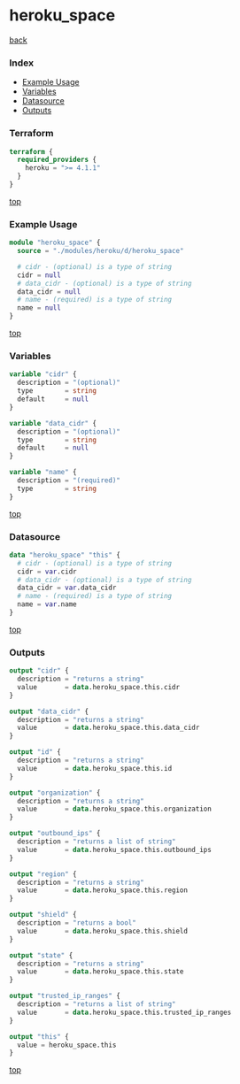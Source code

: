 # heroku_space

[back](../heroku.md)

### Index

- [Example Usage](#example-usage)
- [Variables](#variables)
- [Datasource](#datasource)
- [Outputs](#outputs)

### Terraform

```terraform
terraform {
  required_providers {
    heroku = ">= 4.1.1"
  }
}
```

[top](#index)

### Example Usage

```terraform
module "heroku_space" {
  source = "./modules/heroku/d/heroku_space"

  # cidr - (optional) is a type of string
  cidr = null
  # data_cidr - (optional) is a type of string
  data_cidr = null
  # name - (required) is a type of string
  name = null
}
```

[top](#index)

### Variables

```terraform
variable "cidr" {
  description = "(optional)"
  type        = string
  default     = null
}

variable "data_cidr" {
  description = "(optional)"
  type        = string
  default     = null
}

variable "name" {
  description = "(required)"
  type        = string
}
```

[top](#index)

### Datasource

```terraform
data "heroku_space" "this" {
  # cidr - (optional) is a type of string
  cidr = var.cidr
  # data_cidr - (optional) is a type of string
  data_cidr = var.data_cidr
  # name - (required) is a type of string
  name = var.name
}
```

[top](#index)

### Outputs

```terraform
output "cidr" {
  description = "returns a string"
  value       = data.heroku_space.this.cidr
}

output "data_cidr" {
  description = "returns a string"
  value       = data.heroku_space.this.data_cidr
}

output "id" {
  description = "returns a string"
  value       = data.heroku_space.this.id
}

output "organization" {
  description = "returns a string"
  value       = data.heroku_space.this.organization
}

output "outbound_ips" {
  description = "returns a list of string"
  value       = data.heroku_space.this.outbound_ips
}

output "region" {
  description = "returns a string"
  value       = data.heroku_space.this.region
}

output "shield" {
  description = "returns a bool"
  value       = data.heroku_space.this.shield
}

output "state" {
  description = "returns a string"
  value       = data.heroku_space.this.state
}

output "trusted_ip_ranges" {
  description = "returns a list of string"
  value       = data.heroku_space.this.trusted_ip_ranges
}

output "this" {
  value = heroku_space.this
}
```

[top](#index)